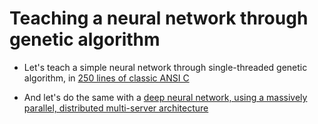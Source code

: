 # Teaching a neural network through genetic algorithm

 * Let's teach a simple neural network through single-threaded genetic algorithm, in [250 lines of classic ANSI C](https://github.com/szoftveres/ai_ml/small/tree/main)

 * And let's do the same with a [deep neural network, using a massively parallel, distributed multi-server architecture](https://github.com/szoftveres/ai_ml/big/tree/main)
